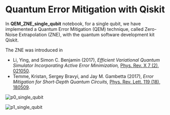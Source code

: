 # Quantum Error Mitigation with Qiskit

In __QEM_ZNE_single_qubit__ notebook, for a single qubit, we have implemented a Quantum Error Mitigation (QEM) technique, called Zero-Noise Extrapolation (ZNE), with the quantum software development kit Qiskit.

The ZNE was introduced in 
- Li, Ying, and Simon C. Benjamin (2017), _Efficient Variational Quantum Simulator Incorporating Active Error Minimization,_ [Phys. Rev. X 7 (2), 021050](https://journals.aps.org/prx/abstract/10.1103/PhysRevX.7.021050).
- Temme, Kristan, Sergey Bravyi, and Jay M. Gambetta (2017), _Error Mitigation for Short-Depth Quantum Circuits,_ [Phys. Rev. Lett. 119 (18), 180509](https://journals.aps.org/prl/abstract/10.1103/PhysRevLett.119.180509).

![p0_single_qubit](https://github.com/ArunSehrawat/Quantum_Error_Mitigation_with_Qiskit/assets/99533657/c50da6f0-2007-422c-ac1f-86ab4f86ed12)

![p1_single_qubit](https://github.com/ArunSehrawat/Quantum_Error_Mitigation_with_Qiskit/assets/99533657/31e2f8d4-a5d9-41d5-a725-25a2ec651f1b)
